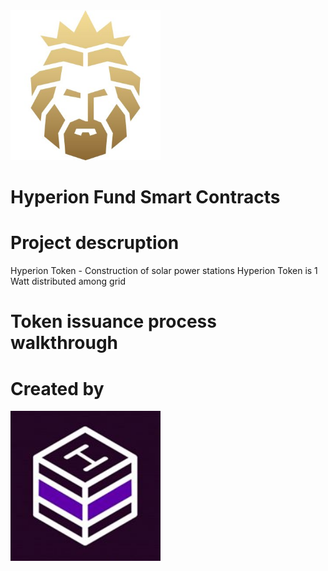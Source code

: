 
<img width="240" height ="240" alt="Hyperion" src = "./assets/Hyperion.jpg">

# Hyperion Fund Smart Contracts

# Project descruption 
Hyperion Token - Сonstruction of solar power stations
Hyperion Token  is 1 Watt distributed among grid

# Token issuance process walkthrough

# Created by 

<img width="240" height ="240" alt="Hyperion" src = "./assets/Hashlab.jpg">
